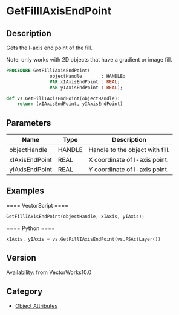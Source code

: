 # GetFillIAxisEndPoint

## Description
Gets the I-axis end point of the fill.

Note: only works with 2D objects that have a gradient or image fill.

```pascal
PROCEDURE GetFillIAxisEndPoint(
				objectHandle       : HANDLE;
				VAR xIAxisEndPoint : REAL;
				VAR yIAxisEndPoint : REAL);
```

```python
def vs.GetFillIAxisEndPoint(objectHandle):
    return (xIAxisEndPoint, yIAxisEndPoint)
```

## Parameters
|Name|Type|Description|
|---|---|---|
|objectHandle|HANDLE|Handle to the object with fill.|
|xIAxisEndPoint|REAL|X coordinate of I-axis point.|
|yIAxisEndPoint|REAL|Y coordinate of I-axis point.|

## Examples
==== VectorScript ====
```pascal
GetFillIAxisEndPoint(objectHandle, xIAxis, yIAxis);
```
==== Python ====
```python
xIAxis, yIAxis = vs.GetFillIAxisEndPoint(vs.FSActLayer())
```

## Version
Availability: from VectorWorks10.0

## Category
* [Object Attributes](../Categories/Object%20Attributes.md)
